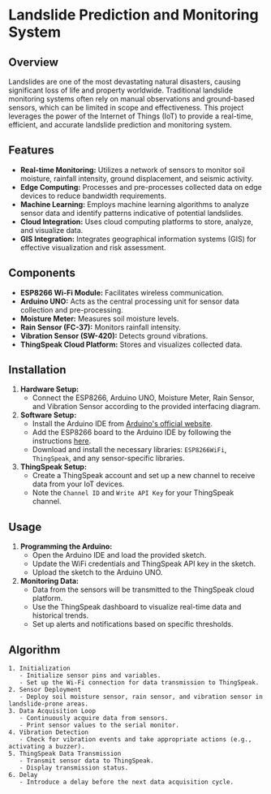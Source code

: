 # Landslide Prediction and Monitoring System

## Overview
Landslides are one of the most devastating natural disasters, causing significant loss of life and property worldwide. Traditional landslide monitoring systems often rely on manual observations and ground-based sensors, which can be limited in scope and effectiveness. This project leverages the power of the Internet of Things (IoT) to provide a real-time, efficient, and accurate landslide prediction and monitoring system.

## Features
- **Real-time Monitoring:** Utilizes a network of sensors to monitor soil moisture, rainfall intensity, ground displacement, and seismic activity.
- **Edge Computing:** Processes and pre-processes collected data on edge devices to reduce bandwidth requirements.
- **Machine Learning:** Employs machine learning algorithms to analyze sensor data and identify patterns indicative of potential landslides.
- **Cloud Integration:** Uses cloud computing platforms to store, analyze, and visualize data.
- **GIS Integration:** Integrates geographical information systems (GIS) for effective visualization and risk assessment.

## Components
- **ESP8266 Wi-Fi Module:** Facilitates wireless communication.
- **Arduino UNO:** Acts as the central processing unit for sensor data collection and pre-processing.
- **Moisture Meter:** Measures soil moisture levels.
- **Rain Sensor (FC-37):** Monitors rainfall intensity.
- **Vibration Sensor (SW-420):** Detects ground vibrations.
- **ThingSpeak Cloud Platform:** Stores and visualizes collected data.

## Installation
1. **Hardware Setup:**
   - Connect the ESP8266, Arduino UNO, Moisture Meter, Rain Sensor, and Vibration Sensor according to the provided interfacing diagram.
2. **Software Setup:**
   - Install the Arduino IDE from [Arduino's official website](https://www.arduino.cc/en/software).
   - Add the ESP8266 board to the Arduino IDE by following the instructions [here](https://arduino-esp8266.readthedocs.io/en/latest/installing.html).
   - Download and install the necessary libraries: `ESP8266WiFi`, `ThingSpeak`, and any sensor-specific libraries.
3. **ThingSpeak Setup:**
   - Create a ThingSpeak account and set up a new channel to receive data from your IoT devices.
   - Note the `Channel ID` and `Write API Key` for your ThingSpeak channel.

## Usage
1. **Programming the Arduino:**
   - Open the Arduino IDE and load the provided sketch.
   - Update the WiFi credentials and ThingSpeak API key in the sketch.
   - Upload the sketch to the Arduino UNO.
2. **Monitoring Data:**
   - Data from the sensors will be transmitted to the ThingSpeak cloud platform.
   - Use the ThingSpeak dashboard to visualize real-time data and historical trends.
   - Set up alerts and notifications based on specific thresholds.

## Algorithm
```plaintext
1. Initialization
   - Initialize sensor pins and variables.
   - Set up the Wi-Fi connection for data transmission to ThingSpeak.
2. Sensor Deployment
   - Deploy soil moisture sensor, rain sensor, and vibration sensor in landslide-prone areas.
3. Data Acquisition Loop
   - Continuously acquire data from sensors.
   - Print sensor values to the serial monitor.
4. Vibration Detection
   - Check for vibration events and take appropriate actions (e.g., activating a buzzer).
5. ThingSpeak Data Transmission
   - Transmit sensor data to ThingSpeak.
   - Display transmission status.
6. Delay
   - Introduce a delay before the next data acquisition cycle.

